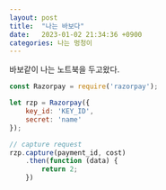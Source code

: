 ```yaml
---
layout: post
title:  "나는 바보다"
date:   2023-01-02 21:34:36 +0900
categories: 나는 멍청이
---
```

바보같이 나는 노트북을 두고왔다. 

```javascript
const Razorpay = require('razorpay');

let rzp = Razorpay({
	key_id: 'KEY_ID',
	secret: 'name'
});

// capture request
rzp.capture(payment_id, cost)
	.then(function (data) {
		return 2;
	})
```
